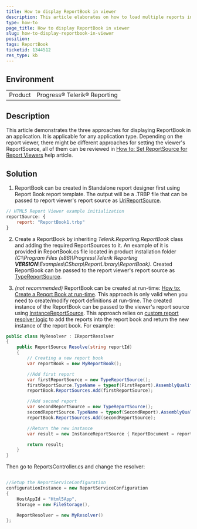 ```yaml
---
title: How to display ReportBook in viewer
description: This article elaborates on how to load multiple reports in a report book into a viewer.
type: how-to
page_title: How to display ReportBook in viewer
slug: how-to-display-reportbook-in-viewer
position: 
tags: ReportBook
ticketid: 1344512
res_type: kb
---
```


## Environment
<table>
    <tbody>
	    <tr>
	    	<td>Product</td>
	    	<td>Progress® Telerik® Reporting</td>
	    </tr>
    </tbody>
</table>


## Description
This article demonstrates the three approaches for displaying ReportBook in an application. It is applicable for any application type. Depending on the report viewer, there might be different approaches for setting the viewer's ReportSource, all of them can be reviewed in [How to: Set ReportSource for Report Viewers](../report-sources-viewers) help article.

## Solution
1. ReportBook can be created in Standalone report designer first using Report Book report template. The output will be a .TRBP file that can be passed to report viewer's report source as [UriReportSource](../t-telerik-reporting-urireportsource).

  ``` JavaScript
  // HTML5 Report Viewer example initialization
  reportSource: {
      report: "ReportBook1.trbp"
  }
  ```
2. Create a ReportBook by inheriting *Telerik.Reporting.ReportBook* class and adding the required ReportSources to it. An example of it is provided in ReportBook.cs file located in product installation folder *(C:\Program Files (x86)\Progress\Telerik Reporting **VERSION**\Examples\CSharp\ReportLibrary\ReportBook)*. Created ReportBook can be passed to the report viewer's report source as [TypeReportSource](../t-telerik-reporting-typereportsource).

3. *(not recommended)* ReportBook can be created at run-time: [How to: Create a Report Book at run-time](../designing-reports-reportbook-creating-reportbook-run-time). This approach is only valid when you need to create/modify report definitions at run-time. The created instance of the ReportBook can be passed to the viewer's report source using [InstanceReportSource](../t-telerik-reporting-instancereportsource). This approach relies on [custom report resolver logic](../telerik-reporting-rest-custom-report-resolver) to add the reports into the report book and return the new instance of the report book. For example:

  ``` C#
  public class MyResolver : IReportResolver
  {
      public ReportSource Resolve(string reportId)
      {
          // Creating a new report book
          var reportBook = new MyReportBook();

          //Add first report
          var firstReportSource = new TypeReportSource();
          firstReportSource.TypeName = typeof(FirstReport).AssemblyQualifiedName;
          reportBook.ReportSources.Add(firstReportSource);

          //Add second report
          var secondReportSource = new TypeReportSource();
          secondReportSource.TypeName = typeof(SecondReport).AssemblyQualifiedName;
          reportBook.ReportSources.Add(secondReportSource);

          //Return the new instance
          var result = new InstanceReportSource { ReportDocument = reportBook };

          return result;
      }
  }
  ```
Then go to ReportsController.cs and change the resolver:

  ``` C#

  //Setup the ReportServiceConfiguration
  configurationInstance = new ReportServiceConfiguration
  {
      HostAppId = "Html5App",
      Storage = new FileStorage(),

      ReportResolver = new MyResolver()
  };
  ```
